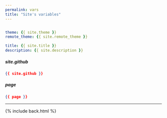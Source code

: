 ```yaml
---
permalink: vars
title: "Site's variables"
---
```


<style>.markdown-body .highlight pre{max-height:400px}</style>

```yml

theme: {{ site.theme }}
remote_theme: {{ site.remote_theme }}

title: {{ site.title }}
description: {{ site.description }}

```

##### site.github

```json
{{ site.github }}
```

##### page

```json
{{ page }}
```

***

{% include back.html %}

